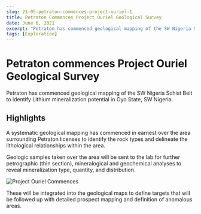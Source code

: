```yaml
---
slug: 21-05-petraton-commences-project-ouriel-1
title: Petraton Commences Project Ouriel Geological Survey
date: June 6, 2021
excerpt: "Petraton has commenced geological mapping of the SW Nigeria Schist Belt to identify Lithium mineralization potential"
tags: [Exploration]
---
```


# Petraton commences Project Ouriel Geological Survey

Petraton has commenced geological mapping of the SW Nigeria Schist Belt to identify Lithium mineralization potential in Oyo State, SW Nigeria.



## H**ighlights**

A systematic geological mapping has commenced in earnest over the area surrounding Petraton licenses to identify the rock types and delineate the lithological relationships within the area. 

Geologic samples taken over the area will be sent to the lab for further petrographic (thin section), mineralogical and geochemical analyses to reveal mineralization type, quantity, and distribution.   


  <img class="pb-6 w-screen " src="/img/ouriel-commences.jpeg" alt="Project Ouriel Commences">

These will be integrated into the geological maps to define targets that will be followed up with detailed prospect mapping and definition of anomalous areas.
 


